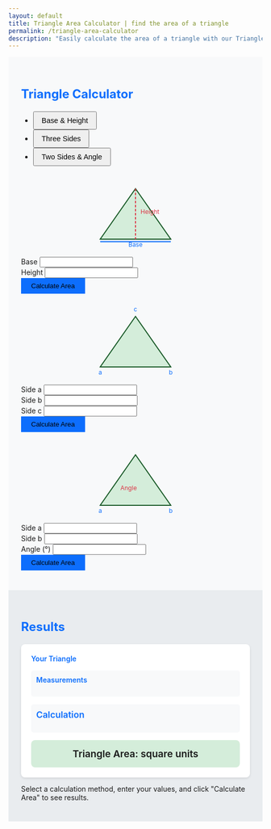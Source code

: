 ```yaml
---
layout: default
title: Triangle Area Calculator | find the area of a triangle
permalink: /triangle-area-calculator
description: "Easily calculate the area of a triangle with our Triangle Area Calculator. Use base-height, Heron's formula, or coordinates for accurate results. Fast and user-friendly."
---
```

<style>
.input-section{background-color:#f8f9fa;padding:25px}.result-section{background-color:#e9ecef;padding:25px}h2{color:#0d6efd;margin-bottom:20px;font-size:1.5rem}.triangle-diagram{width:100%;max-width:200px;margin:15px auto;display:block}.input-values,.result-title{margin-bottom:15px}.input-group-text{min-width:80px}.result-card{background:#fff;border-radius:8px;padding:20px;box-shadow:0 2px 5px rgba(0,0,0,.1)}.calculation,.input-values{padding:10px;background:#f8f9fa;border-radius:5px}.result-title{color:#0d6efd;font-weight:600}.input-value{margin-bottom:5px}.calculation{font-size:1.1rem;margin:10px 0}.final-result{background:#d4edda;padding:15px;border-radius:8px;text-align:center;margin-top:15px;font-weight:600;font-size:1.2rem}.btn-calculate{background-color:#0d6efd;border:none;padding:8px 20px}.nav-tabs .nav-link{font-size:.9rem;padding:8px 15px}    
</style>
<div class="container">
   <div class="row calculator-container pt-4">
      <!-- Input Section -->
       <div class="col-md-6 input-section">
         <h2>Triangle Calculator</h2>
                
<ul class="nav nav-tabs" id="methodTabs" role="tablist">
   <li class="nav-item" role="presentation"><button class="nav-link active" id="base-height-tab" data-bs-toggle="tab" data-bs-target="#base-height" type="button" role="tab">Base & Height</button> </li>
   <li class="nav-item" role="presentation"><button class="nav-link" id="three-sides-tab" data-bs-toggle="tab" data-bs-target="#three-sides" type="button" role="tab">Three Sides</button></li>
   <li class="nav-item" role="presentation"><button class="nav-link" id="sas-tab" data-bs-toggle="tab" data-bs-target="#sas" type="button" role="tab">Two Sides & Angle</button></li>
     </ul>
                
<div class="tab-content" id="methodTabsContent">
                    <!-- Base & Height Method -->
                    <div class="tab-pane fade show active" id="base-height" role="tabpanel">
                        <div class="triangle-container">
                            <svg class="triangle-diagram" viewBox="0 0 200 150" xmlns="http://www.w3.org/2000/svg">
                                <polygon points="30,130 170,130 100,30" fill="#d4edda" stroke="#155724" stroke-width="2"/>
                                <line x1="100" y1="30" x2="100" y2="130" stroke="#dc3545" stroke-width="2" stroke-dasharray="5,3"/>
                                <line x1="30" y1="135" x2="170" y2="135" stroke="#0d6efd" stroke-width="2"/>
                                <text x="100" y="145" text-anchor="middle" fill="#0d6efd" font-size="12">Base</text>
                                <text x="110" y="80" fill="#dc3545" font-size="12">Height</text>
                            </svg>
                        </div>
                        
 <form id="baseHeightForm">
                            <div class="mb-3">
                                <div class="input-group">
                                    <span class="input-group-text">Base</span>
                                    <input type="number" class="form-control" id="base" step="any" min="0" required>
                                </div>
                            </div>
                            <div class="mb-3">
                                <div class="input-group">
                                    <span class="input-group-text">Height</span>
                                    <input type="number" class="form-control" id="height" step="any" min="0" required>
                                </div>
                            </div>
                            <button type="submit" class="btn btn-primary btn-calculate">Calculate Area</button>
                        </form>
                    </div>
                    
 <!-- Three Sides Method -->
 <div class="tab-pane fade" id="three-sides" role="tabpanel">
                        <div class="triangle-container">
                            <svg class="triangle-diagram" viewBox="0 0 200 150" xmlns="http://www.w3.org/2000/svg">
                                <polygon points="30,130 170,130 100,30" fill="#d4edda" stroke="#155724" stroke-width="2"/>
                                <text x="30" y="145" text-anchor="middle" fill="#0d6efd" font-size="12">a</text>
                                <text x="170" y="145" text-anchor="middle" fill="#0d6efd" font-size="12">b</text>
                                <text x="100" y="20" text-anchor="middle" fill="#0d6efd" font-size="12">c</text>
                            </svg>
                        </div>
                        
 <form id="threeSidesForm">
                            <div class="mb-3">
                                <div class="input-group">
                                    <span class="input-group-text">Side a</span>
                                    <input type="number" class="form-control" id="sideA" step="any" min="0" required>
                                </div>
                            </div>
                            <div class="mb-3">
                                <div class="input-group">
                                    <span class="input-group-text">Side b</span>
                                    <input type="number" class="form-control" id="sideB" step="any" min="0" required>
                                </div>
                            </div>
                            <div class="mb-3">
                                <div class="input-group">
                                    <span class="input-group-text">Side c</span>
                                    <input type="number" class="form-control" id="sideC" step="any" min="0" required>
                                </div>
                            </div>
                            <button type="submit" class="btn btn-primary btn-calculate">Calculate Area</button>
                        </form>
                    </div>
                    
 <!-- SAS Method -->
   <div class="tab-pane fade" id="sas" role="tabpanel">
                        <div class="triangle-container">
                            <svg class="triangle-diagram" viewBox="0 0 200 150" xmlns="http://www.w3.org/2000/svg">
                                <polygon points="30,130 170,130 100,30" fill="#d4edda" stroke="#155724" stroke-width="2"/>
                                <text x="30" y="145" text-anchor="middle" fill="#0d6efd" font-size="12">a</text>
                                <text x="170" y="145" text-anchor="middle" fill="#0d6efd" font-size="12">b</text>
                                <text x="70" y="100" fill="#dc3545" font-size="12">Angle</text>
                            </svg>
                        </div>
                        
 <form id="sasForm">
                            <div class="mb-3">
                                <div class="input-group">
                                    <span class="input-group-text">Side a</span>
                                    <input type="number" class="form-control" id="sasSideA" step="any" min="0" required>
                                </div>
                            </div>
                            <div class="mb-3">
                                <div class="input-group">
                                    <span class="input-group-text">Side b</span>
                                    <input type="number" class="form-control" id="sasSideB" step="any" min="0" required>
                                </div>
                            </div>
                            <div class="mb-3">
                                <div class="input-group">
                                    <span class="input-group-text">Angle (°)</span>
                                    <input type="number" class="form-control" id="sasAngle" step="any" min="0" max="180" required>
                                </div>
                            </div>
                            <button type="submit" class="btn btn-primary btn-calculate">Calculate Area</button>
                        </form>
                    </div>
                </div>
            </div>
            
 <!-- Result Section -->
 <div class="col-md-6 result-section">
                <h2>Results</h2>
                <div id="resultContainer" class="d-none">
                    <div class="result-card">
                        <div class="result-title">Your Triangle</div>
                        <div id="diagramResult" class="triangle-container"></div>
                        
<div class="input-values">
                            <div class="result-title">Measurements</div>
                            <div id="inputValues"></div>
                        </div>
                        
  <div class="calculation">
                            <div class="result-title">Calculation</div>
                            <div id="calculationSteps"></div>
                        </div>
                        
  <div class="final-result">
                            Triangle Area: <span id="finalResult"></span> square units
                        </div>
                    </div>
                </div>
                <div id="emptyResult">
                    <div class="alert alert-info">
                        <p>Select a calculation method, enter your values, and click "Calculate Area" to see results.</p>
                    </div>
                </div>
            </div>
        </div>
    </div>

 <script src="{{ '/assets/js/triangle-area.js' | relative_url }}"></script>
